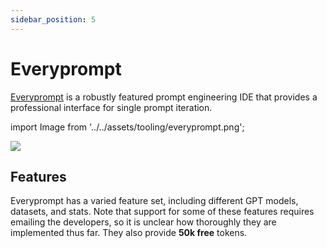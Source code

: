 ```yaml
---
sidebar_position: 5
---
```


# Everyprompt 

[Everyprompt](https://www.everyprompt.com) is a robustly featured prompt engineering IDE 
that provides a professional interface for single prompt iteration.


import Image from '../../assets/tooling/everyprompt.png';

<div style={{textAlign: 'center'}}>
  <img src={Image} style={{width: "750px"}} />
</div>

## Features

Everyprompt has a varied feature set, including different GPT models, datasets, 
and stats. Note that support for some of these features requires emailing the developers,
so it is unclear how thoroughly they are implemented thus far. They also provide **50k free** tokens. 